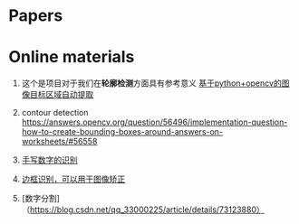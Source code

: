 # Papers


# Online materials
1. 这个是项目对于我们在**轮廓检测**方面具有参考意义 [基于python+opencv的图像目标区域自动提取](https://blog.csdn.net/jinyuan7708/article/details/81609834)

2. contour detection https://answers.opencv.org/question/56496/implementation-question-how-to-create-bounding-boxes-around-answers-on-worksheets/#56558
3. [手写数字的识别](https://blog.csdn.net/xiaosongshine/article/details/84676958)
4. [边框识别，可以用于图像矫正](https://blog.csdn.net/qq_33000225/article/details/65934830)
5. [数字分割]（https://blog.csdn.net/qq_33000225/article/details/73123880）
